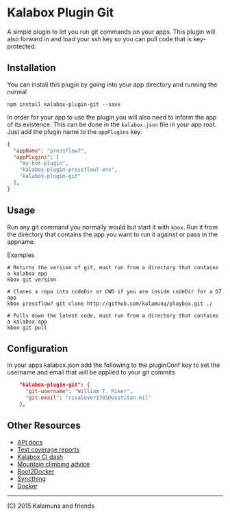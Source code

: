 # Kalabox Plugin Git

A simple plugin to let you run git commands on your apps. This plugin will also forward in and load your ssh key so you can pull code that is key-protected.

## Installation

You can install this plugin by going into your app directory and running the normal

```
npm install kalabox-plugin-git --save
```

In order for your app to use the plugin you will also need to inform the app of its existence. This can be done in the `kalabox.json` file in your app root. Just add the plugin name to the `appPlugins` key.

```json
{
  "appName": "pressflow7",
  "appPlugins": [
    "my-hot-plugin",
    "kalabox-plugin-pressflow7-env",
    "kalabox-plugin-git"
  ],
}

```

## Usage

Run any git command you normally would but start it with `kbox`. Run it from the directory that contains the app you want to run it against or pass in the appname.

Examples

```
# Returns the version of git, must run from a directory that contains a kalabox app
kbox git version

# Clones a repo into codeDir or CWD if you are inside codeDir for a D7 app
kbox pressflow7 git clone http://github.com/kalamuna/playbox.git ./

# Pulls down the latest code, must run from a directory that contains a kalabox app
kbox git pull
```

## Configuration

In your apps kalabox.json add the following to the pluginConf key to set the username and email that will be applied to your git commits

```json
    "kalabox-plugin-git": {
      "git-username": "William T. Riker",
      "git-email": "risalover1701@usstitan.mil"
    },
```

## Other Resources

* [API docs](http://api.kalabox.me/)
* [Test coverage reports](http://coverage.kalabox.me/)
* [Kalabox CI dash](http://ci.kalabox.me/)
* [Mountain climbing advice](https://www.youtube.com/watch?v=tkBVDh7my9Q)
* [Boot2Docker](https://github.com/boot2docker/boot2docker)
* [Syncthing](https://github.com/syncthing/syncthing)
* [Docker](https://github.com/docker/docker)

-------------------------------------------------------------------------------------
(C) 2015 Kalamuna and friends


